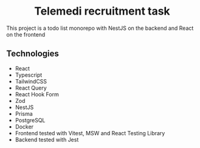 <h1 align="center">
  Telemedi recruitment task
</h1>

<p>This project is a todo list monorepo with NestJS on the backend and React on the frontend</p>

## Technologies

- React
- Typescript
- TailwindCSS
- React Query
- React Hook Form
- Zod
- NestJS
- Prisma
- PostgreSQL
- Docker
- Frontend tested with Vitest, MSW and React Testing Library
- Backend tested with Jest